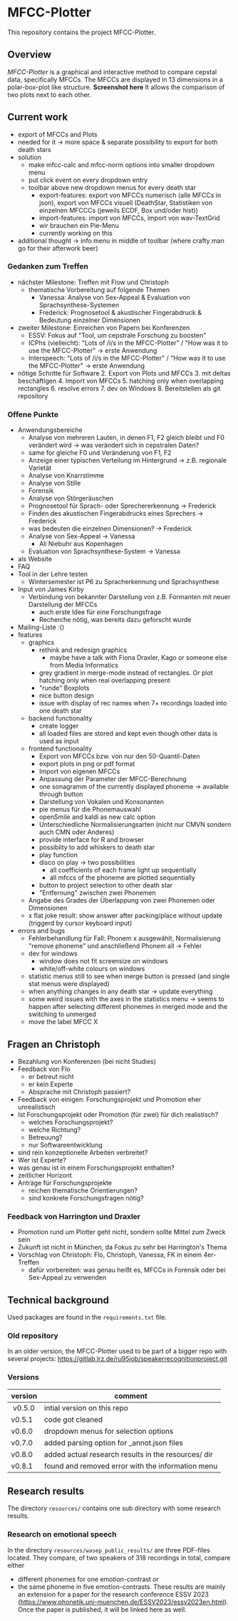 # MFCC-Plotter
This repository contains the project MFCC-Plotter.

## Overview
*MFCC-Plotter* is a graphical and interactive method to compare cepstal data, specifically MFCCs.
The MFCCs are displayed in 13 dimensions in a polar-box-plot like structure.
**Screenshot here**
It allows the comparison of two plots next to each other.

## Current work
- export of MFCCs and Plots
- needed for it -> more space & separate possibility to export for both death stars
- solution
    - make mfcc-calc and mfcc-norm options into smaller dropdown menu
    - put click event on every dropdown entry
    - toolbar above new dropdown menus for every death star
        - export-features: export von MFCCs numerisch (alle MFCCs in json), export von MFCCs visuell (DeathStar, Statistiken von einzelnen MFCCCs (jeweils ECDF, Box und/oder hist))
        - import-features: import von MFCCs, import von wav-TextGrid
        - wir brauchen ein Pie-Menu
        - currently working on this
- additional thought -> info menu in middle of toolbar (where crafty man go for their afterwork beer)

### Gedanken zum Treffen
- nächster Milestone: Treffen mit Flow und Christoph
    - thematische Vorbereitung auf folgende Themen
        - Vanessa: Analyse von Sex-Appeal & Evaluation von Sprachsynthese-Systemen
        - Frederick: Prognosetool & akustischer Fingerabdruck & Bedeutung einzelner Dimensionen
- zweiter Milestone: Einreichen von Papern bei Konferenzen
    - ESSV: Fokus auf "Tool, um cepstrale Forschung zu boosten"
    - ICPhs (vielleicht): "Lots of /i/s in the MFCC-Plotter" / "How was it to use the MFCC-Plotter" -> erste Anwendung
    - Interspeech: "Lots of /i/s in the MFCC-Plotter" / "How was it to use the MFCC-Plotter" -> erste Anwendung
- nötige Schritte für Software
    2. Export von Plots und MFCCs
    3. mit deltas beschäftigen
    4. Import von MFCCs
    5. hatching only when overlapping rectangles
    6. resolve errors
    7. dev on Windows
    8. Bereitstellen als git repository

### Offene Punkte
- Anwendungsbereiche
    - Analyse von mehreren Lauten, in denen F1, F2 gleich bleibt und F0 verändert wird -> was verändert sich in cepstralen Daten?
    - same for gleiche F0 und Veränderung von F1, F2
    - Anzeige einer typischen Verteilung im Hintergrund -> z.B. regionale Varietät
    - Analyse von Knarrstimme
    - Analyse von Stille
    - Forensik
    - Analyse von Störgeräuschen
    - Prognosetool für Sprach- oder Sprechererkennung        -> Frederick
    - Finden des akustischen Fingerabdrucks eines Sprechers  -> Frederick
    - was bedeuten die einzelnen Dimensionen?                -> Frederick
    - Analyse von Sex-Appeal                                 -> Vanessa
        - Ali Niebuhr aus Kopenhagen
    - Evaluation von Sprachsynthese-System                   -> Vanessa
- als Website
- FAQ
- Tool in der Lehre testen
    - Wintersemester ist P6 zu Spracherkennung und Sprachsynthese
- Input von James Kirby
    - Verbindung von bekannter Darstellung von z.B. Formanten mit neuer Darstellung der MFCCs
        - auch erste Idee für eine Forschungsfrage
        - Recherche nötig, was bereits dazu geforscht wurde
- Mailing-Liste :()
- features
    - graphics
        - rethink and redesign graphics
            - maybe have a talk with Fiona Draxler, Kago or someone else from Media Informatics
        - grey gradient in merge-mode instead of rectangles. Or plot hatching only when real overlapping present
        - "runde" Boxplots
        - nice button design
        - issue with display of rec names when 7+ recordings loaded into one death star
    - backend functionality
        - create logger
        - all loaded files are stored and kept even though other data is used as input
    - frontend functionality
        - Export von MFCCs bzw. von nur den 50-Quantil-Daten
        - export plots in png or pdf format
        - Import von eigenen MFCCs
        - Anpassung der Parameter der MFCC-Berechnung
        - one sonagramm of the currently displayed phoneme -> available through button
        - Darstellung von Vokalen und Konsonanten
        - pie menus für die Phonemauswahl
        - openSmile and kaldi as new calc option
        - Unterschiedliche Normalisierungsarten (nicht nur CMVN sondern auch CMN oder Anderes)
        - provide interface for R and browser
        - possiblity to add whiskers to death star
        - play function
        - disco on play -> two possibilities
            - all coefficients of each frame light up sequentially
            - all mfccs of the phoneme are plotted sequentially
        - button to project selection to other death star
        - "Entfernung" zwischen zwei Phonemen
    - Angabe des Grades der Überlappung von zwei Phonemen oder Dimensionen
    - x flat joke result: show answer after packing/place without update (triggerd by cursor keyboard input)
- errors and bugs
    - Fehlerbehandlung für Fall: Phonem x ausgewählt, Normalisierung "remove phoneme" und anschließend Phonem all -> Fehler
    - dev for windows
        - window does not fit screensize on windows
        - white/off-white colours on windows
    - statistic menus still to see when merge button is pressed (and single stat menus were displayed)
    - when anything changes in any death star -> update everything
    - some weird issues with the axes in the statistics menu -> seems to happen after selecting different phonemes in merged mode and the switching to unmerged
    - move the label MFCC X


## Fragen an Christoph
- Bezahlung von Konferenzen (bei nicht Studies)
- Feedback von Flo
    - er betreut nicht
    - er kein Experte
    - Absprache mit Christoph passiert?
- Feedback von einigen: Forschungsprojekt und Promotion eher unrealistisch
- Ist Forschungsprojekt oder Promotion (für zwei) für dich realistisch?
    - welches Forschungsprojekt?
    - welche Richtung?
    - Betreuung?
    - nur Softwareentwicklung
- sind rein konzeptionelle Arbeiten verbreitet?
- Wer ist Experte?
- was genau ist in einem Forschungsprojekt enthalten?
- zeitlicher Horizont
- Anträge für Forschungsprojekte
    - reichen thematische Orientierungen?
    - sind konkrete Forschungsfragen nötig?


### Feedback von Harrington und Draxler
- Promotion rund um Plotter geht nicht, sondern sollte Mittel zum Zweck sein
- Zukunft ist nicht in München, da Fokus zu sehr bei Harrington's Thema
- Vorschlag von Christoph: Flo, Christoph, Vanessa, FK in einem 4er-Treffen
    - dafür vorbereiten: was genau heißt es, MFCCs in Forensik oder bei Sex-Appeal zu verwenden


## Technical background
Used packages are found in the `requirements.txt` file.

### Old repository
In an older version, the MFCC-Plotter used to be part of a bigger repo with several projects: https://gitlab.lrz.de/ru95job/speakerrecognitionproject.git

### Versions
| version | comment |
| - | - |
| v0.5.0 | intial version on this repo |
| v0.5.1 | code got cleaned |
| v0.6.0 | dropdown menus for selection options |
| v0.7.0 | added parsing option for _annot.json files |
| v0.8.0 | added actual research results in the resources/ dir |
| v0.8.1 | found and removed error with the information menu |


## Research results
The directory `resources/` contains one sub directory with some research results.

### Research on emotional speech
In the directory `resources/wasep_public_results/` are three PDF-files located. They compare, of two speakers of 318 recordings in total, compare either
- different phonemes for one emotion-contrast or
- the same phoneme in five emotion-contrasts.
These results are mainly an extension for a paper for the research conference ESSV 2023 (https://www.phonetik.uni-muenchen.de/ESSV2023/essv2023en.html).
Once the paper is published, it will be linked here as well.